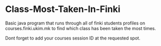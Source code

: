 # Class-Most-Taken-In-Finki

Basic java program that runs through all of finki students profiles on courses.finki.ukim.mk to find which class has been taken the most times.

Dont forget to add your courses session ID at the requested spot.
